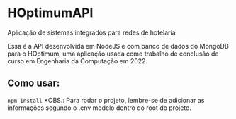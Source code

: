 # HOptimumAPI
Aplicação de sistemas integrados para redes de hotelaria

Essa é a API desenvolvida em NodeJS e com banco de dados do MongoDB para o HOptimum, uma aplicação usada como trabalho de conclusão de curso em Engenharia da Computação em 2022.

## Como usar:

```npm install```
*OBS.: Para rodar o projeto, lembre-se de adicionar as informações segundo o .env modelo dentro do root do projeto.
